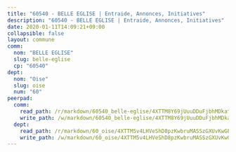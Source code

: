 ```yaml
---
title: "60540 - BELLE EGLISE | Entraide, Annonces, Initiatives"
description: "60540 - BELLE EGLISE | Entraide, Annonces, Initiatives"
date: 2020-01-11T14:09:21+09:00
collapsible: false
layout: commune
comm:
  nom: "BELLE EGLISE"
  slug: belle-eglise
  cp: "60540"
dept:
  nom: "Oise"
  slug: oise
  num: "60"
peerpad:
  comm:
    read_path: /r/markdown/60540_belle-eglise/4XTTM8Y69jUuuDDuFjbhMDkatg1xz5Zx2sUm7uPfsQFkjNokQ
    write_path: /w/markdown/60540_belle-eglise/4XTTM8Y69jUuuDDuFjbhMDkatg1xz5Zx2sUm7uPfsQFkjNokQ-K3TgTfhAob4QmUzKTgG1kMhNJHUmDz6HcNcCNcPougTAUd6THub2jN4yocJ1fWmxcaAE8tpopRhntHRo15hmRtZDiN4oBxBd2H4uL4jCFQ8VBCiNpRqUMPk4nWcGyEmnhEx3Tnui
  dept:
    read_path: /r/markdown/60_oise/4XTTM5v4LHVeShD8pzKwbruMASSzGXUvKwGPyPNR6Aq6aruGY
    write_path: /w/markdown/60_oise/4XTTM5v4LHVeShD8pzKwbruMASSzGXUvKwGPyPNR6Aq6aruGY-K3TgTfEPmBuMGxs3WizC7aafmuSUvuvwsE7nM986pS4fEczEhokrfL1mXNtU722XatpEcDhfhLf5xd24JkCKBD4DcQHeF5CYjEkAVzDN3PuQerZfYGZ5zy2XFcJNh2Z1pYjLoQTn
---
```


